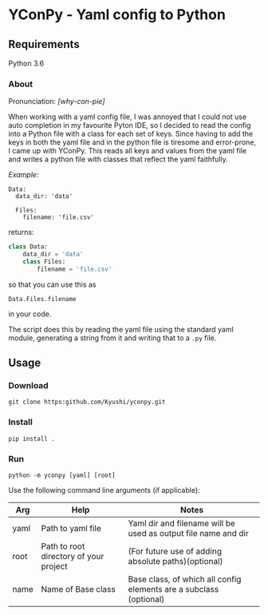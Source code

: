 # YConPy - Yaml config to Python 

## Requirements

Python 3.6

### About

Pronunciation: _[why-con-pie]_ 

When working with a yaml config file, I was annoyed that I could not use auto completion in my favourite Pyton IDE, so I decided to read the config into a Python file with a class for each set of keys. Since having to add the keys in both the yaml file and in the python file is tiresome and error-prone, I came up with YConPy. 
This reads all keys and values from the yaml file and writes a python file with classes that reflect the yaml faithfully.

*Example:*
```
Data:
  data_dir: 'data'
  
  Files:
    filename: 'file.csv'
```

returns:

```python
class Data:
    data_dir = 'data'
    class Files:
        filename = 'file.csv'
```

so that you can use this as
```
Data.Files.filename
```
in your code.

The script does this by reading the yaml file using the standard yaml module, generating a string from it and writing that to a `.py` file.

## Usage

### Download

```commandline
git clone https:github.com/Kyushi/yconpy.git
```

### Install

```commandline
pip install .
```

### Run

```commandline
python -m yconpy [yaml] [root]
```

Use the following command line arguments (if applicable):

 Arg | Help | Notes
 --- | --- | ---
 yaml | Path to yaml file | Yaml dir and filename will be used as output file name and dir
 root | Path to root directory of your project | (For future use of adding absolute paths)(optional)
 name | Name of Base class | Base class, of which all config elements are a subclass (optional)